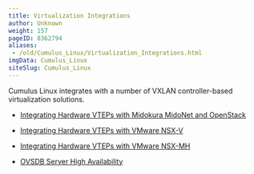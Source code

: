 ```yaml
---
title: Virtualization Integrations
author: Unknown
weight: 157
pageID: 8362794
aliases:
 - /old/Cumulus_Linux/Virtualization_Integrations.html
imgData: Cumulus_Linux
siteSlug: Cumulus_Linux
---
```

Cumulus Linux integrates with a number of VXLAN controller-based
virtualization solutions.

  - [Integrating Hardware VTEPs with Midokura MidoNet and
    OpenStack](/old/Cumulus_Linux/Integrating_Hardware_VTEPs_with_Midokura_MidoNet_and_OpenStack.html)

  - [Integrating Hardware VTEPs with VMware
    NSX-V](/old/Cumulus_Linux/Integrating_Hardware_VTEPs_with_VMware_NSX-V.html)

  - [Integrating Hardware VTEPs with VMware
    NSX-MH](/old/Cumulus_Linux/Integrating_Hardware_VTEPs_with_VMware_NSX-MH.html)

  - [OVSDB Server High
    Availability](/old/Cumulus_Linux/OVSDB_Server_High_Availability.html)
